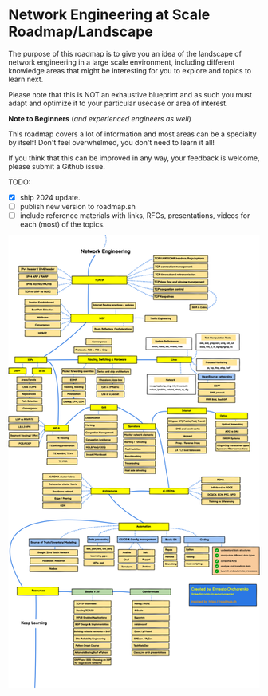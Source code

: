 # Network Engineering at Scale Roadmap/Landscape

The purpose of this roadmap is to give you an idea of the landscape of network engineering in a large scale environment, including different knowledge areas that might be interesting for you to explore and topics to learn next. 

Please note that this is NOT an exhaustive blueprint and as such you must adapt and optimize it to your particular usecase or area of interest.

**Note to Beginners** (*and experienced engineers as well*)

This roadmap covers a lot of information and most areas can be a specialty by itself! Don't feel overwhelmed, you don't need to learn it all!

If you think that this can be improved in any way, your feedback is welcome, please submit a Github issue.


TODO:
- [x] ship 2024 update.
- [ ] publish new version to roadmap.sh
- [ ] include reference materials with links, RFCs, presentations, videos for each (most) of the topics. 

![NetengRoadmap](./img/NetengRoadmap_v2.png)
